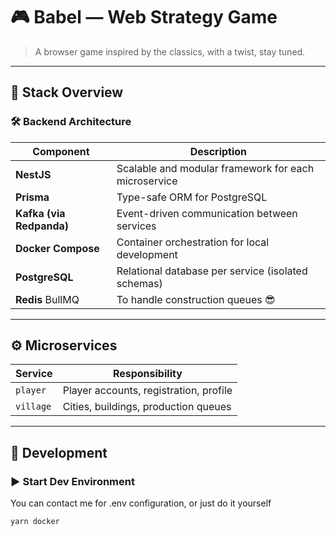 # 🎮 Babel — Web Strategy Game

> A browser game inspired by the classics, with a twist, stay tuned. 

---

## 🧱 Stack Overview

### 🛠️ Backend Architecture

| Component           | Description 
|--------------------|-------------
| **NestJS**          | Scalable and modular framework for each microservice 
| **Prisma**          | Type-safe ORM for PostgreSQL 
| **Kafka (via Redpanda)** | Event-driven communication between services 
| **Docker Compose**  | Container orchestration for local development 
| **PostgreSQL**      | Relational database per service (isolated schemas) 
| **Redis** BullMQ | To handle construction queues 😎

---

## ⚙️ Microservices

| Service             | Responsibility |
|--------------------|----------------|
| `player`           | Player accounts, registration, profile 
| `village`          | Cities, buildings, production queues 
---

## 🧪 Development

### ▶ Start Dev Environment

You can contact me for .env configuration, or just do it yourself
```bash
yarn docker
